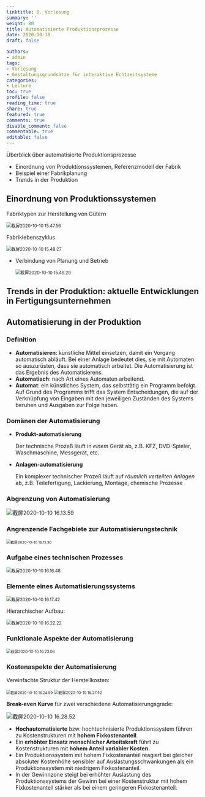 ```yaml
---
linktitle: 8. Vorlesung
summary: ''
weight: 80
title: Automatisierte Produktionsprozesse
date: 2020-10-10
draft: false

authors:
- admin
tags:
- Vorlesung
- Gestaltungsgrundsätze für interaktive Echtzeitsysteme
categories:
- Lecture
toc: true
profile: false
reading_time: true
share: true
featured: true
comments: true
disable_comment: false
commentable: true
editable: false
---
```


Überblick über automatisierte Produktionsprozesse

- Einordnung von Produktionssystemen, Referenzmodell der Fabrik 
- Beispiel einer Fabrikplanung
- Trends in der Produktion

## Einordnung von Produktionssystemen

Fabriktypen zur Herstellung von Gütern

<img src="https://raw.githubusercontent.com/EckoTan0804/upic-repo/master/uPic/截屏2020-10-10%2015.47.56.png" alt="截屏2020-10-10 15.47.56" style="zoom:80%;" />

Fabriklebenszyklus

<img src="https://raw.githubusercontent.com/EckoTan0804/upic-repo/master/uPic/截屏2020-10-10%2015.48.27.png" alt="截屏2020-10-10 15.48.27" style="zoom:80%;" />

- Verbindung von Planung und Betrieb

  <img src="https://raw.githubusercontent.com/EckoTan0804/upic-repo/master/uPic/截屏2020-10-10%2015.49.29.png" alt="截屏2020-10-10 15.49.29" style="zoom:80%;" />

## Trends in der Produktion: aktuelle Entwicklungen in Fertigungsunternehmen



## Automatisierung in der Produktion

### Definition

- **Automatisieren**: künstliche Mittel einsetzen, damit ein Vorgang automatisch abläuft. Bei einer Anlage bedeutet dies, sie mit Automaten so auszurüsten, dass sie automatisch arbeitet. Die Automatisierung ist das Ergebnis des Automatisierens.
- **Automatisch**: nach Art eines Automaten arbeitend.
- **Automat**: ein künstliches System, das selbsttätig ein Programm befolgt. Auf Grund des Programms trifft das System Entscheidungen, die auf der Verknüpfung von Eingaben mit den jeweiligen Zuständen des Systems beruhen und Ausgaben zur Folge haben.

### Domänen der Automatisierung 

- **Produkt-automatisierung**

  Der technische Prozeß läuft in *einem* Gerät ab, z.B. KFZ, DVD-Spieler, Waschmaschine, Messgerät, etc.

- **Anlagen-automatisierung**

  Ein komplexer technischer Prozeß läuft auf *räumlich verteilten Anlagen* ab, z.B. Teilefertigung, Lackierung, Montage, chemische Prozesse

### Abgrenzung von Automatisierung

![截屏2020-10-10 16.13.59](https://raw.githubusercontent.com/EckoTan0804/upic-repo/master/uPic/截屏2020-10-10%2016.13.59.png)

### Angrenzende Fachgebiete zur Automatisierungstechnik

<img src="https://raw.githubusercontent.com/EckoTan0804/upic-repo/master/uPic/截屏2020-10-10%2016.15.30.png" alt="截屏2020-10-10 16.15.30" style="zoom:67%;" />

### Aufgabe eines technischen Prozesses

<img src="https://raw.githubusercontent.com/EckoTan0804/upic-repo/master/uPic/截屏2020-10-10%2016.16.48.png" alt="截屏2020-10-10 16.16.48" style="zoom:80%;" />

### Elemente eines Automatisierungssystems

<img src="https://raw.githubusercontent.com/EckoTan0804/upic-repo/master/uPic/截屏2020-10-10%2016.17.42.png" alt="截屏2020-10-10 16.17.42" style="zoom:80%;" />

Hierarchischer Aufbau:

<img src="https://raw.githubusercontent.com/EckoTan0804/upic-repo/master/uPic/截屏2020-10-10%2016.22.22.png" alt="截屏2020-10-10 16.22.22" style="zoom:80%;" />

### Funktionale Aspekte der Automatisierung

<img src="https://raw.githubusercontent.com/EckoTan0804/upic-repo/master/uPic/截屏2020-10-10%2016.23.06.png" alt="截屏2020-10-10 16.23.06" style="zoom:70%;" />

### Kostenaspekte der Automatisierung

Vereinfachte Struktur der Herstellkosten:

<img src="https://raw.githubusercontent.com/EckoTan0804/upic-repo/master/uPic/截屏2020-10-10%2016.24.59.png" alt="截屏2020-10-10 16.24.59" style="zoom:67%;" />

<img src="https://raw.githubusercontent.com/EckoTan0804/upic-repo/master/uPic/截屏2020-10-10%2016.27.42.png" alt="截屏2020-10-10 16.27.42" style="zoom:70%;" />

**Break-even Kurve** für zwei verschiedene Automatisierungsgrade:

![截屏2020-10-10 16.28.52](https://raw.githubusercontent.com/EckoTan0804/upic-repo/master/uPic/截屏2020-10-10%2016.28.52.png)

- **Hochautomatisierte** bzw. hochtechnisierte Produktionssystem führen zu Kostenstrukturen mit **hohem Fixkostenanteil**.
- Ein **erhöhter Einsatz menschlicher Arbeitskraft** führt zu Kostenstrukturen mit **hohem Anteil variabler Kosten**.
- Ein Produktionssystem mit hohem Fixkostenanteil reagiert bei gleicher absoluter Kostenhöhe sensibler auf Auslastungsschwankungen als ein Produktionssystem mit niedrigem Fixkostenanteil.
- In der Gewinnzone steigt bei erhöhter Auslastung des Produktionssystems der Gewinn bei einer Kostenstruktur mit hohem Fixkostenanteil stärker als bei einem geringeren Fixkostenanteil.